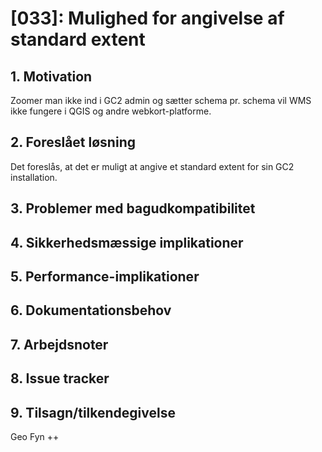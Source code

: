 # [033]: Mulighed for angivelse af standard extent

## 1. Motivation
Zoomer man ikke ind i GC2 admin og sætter schema pr. schema vil WMS ikke fungere i QGIS og andre webkort-platforme.

## 2. Foreslået løsning
Det foreslås, at det er muligt at angive et standard extent for sin GC2 installation.

## 3. Problemer med bagudkompatibilitet

## 4. Sikkerhedsmæssige implikationer

## 5. Performance-implikationer

## 6. Dokumentationsbehov

## 7. Arbejdsnoter

## 8. Issue tracker  

## 9. Tilsagn/tilkendegivelse
Geo Fyn ++
